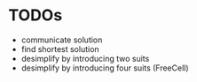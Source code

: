 # TODOs
- communicate solution
- find shortest solution
- desimplify by introducing two suits
- desimplify by introducing four suits (FreeCell)